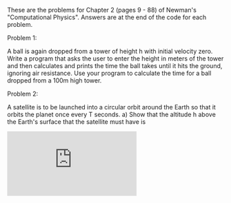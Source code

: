 These are the problems for Chapter 2 (pages 9 - 88) of Newman's "Computational Physics". Answers are at the end of the code for each problem.

Problem 1:

A ball is again dropped from a tower of height h with initial velocity zero. Write a program that asks the user to enter the height in meters of the tower and then calculates and prints the time the ball takes until it hits the ground, ignoring air resistance. Use your program to calculate the time for a ball dropped from a 100m high tower. 

Problem 2:

A satellite is to be launched into a circular orbit around the Earth so that it orbits the planet once every T seconds.
a) Show that the altitude h above the Earth's surface that the satellite must have is

  ![equation](http://www.sciweavers.org/tex2img.php?eq=h%20%3D%20%28%20%5Cfrac%7BGM%20T%5E%7B2%7D%20%7D%7B4%20%5Cpi%20%5E%7B2%7D%20%7D%20%29%5E%7B1%2F3%7D%20-%20R&bc=White&fc=Black&im=jpg&fs=12&ff=arev&edit=0)

